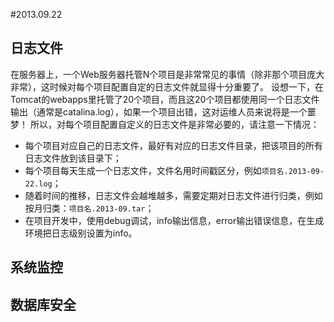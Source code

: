 #2013.09.22

## 日志文件

  在服务器上，一个Web服务器托管N个项目是非常常见的事情（除非那个项目庞大非常），这时候对每个项目配置自定的日志文件就显得十分重要了。
设想一下，在Tomcat的webapps里托管了20个项目，而且这20个项目都使用同一个日志文件输出（通常是catalina.log），如果一个项目出错，这对运维人员来说将是一个噩梦！
所以，对每个项目配置自定义的日志文件是非常必要的，请注意一下情况：

  * 每个项目对应自己的日志文件，最好有对应的日志文件目录，把该项目的所有日志文件放到该目录下；
  * 每个项目每天生成一个日志文件，文件名用时间戳区分，例如<code>项目名.2013-09-22.log</code>；
  * 随着时间的推移，日志文件会越堆越多，需要定期对日志文件进行归类，例如按月归类：<code>项目名.2013-09.tar</code>；
  * 在项目开发中，使用debug调试，info输出信息，error输出错误信息，在生成环境把日志级别设置为info。

## 系统监控

## 数据库安全
